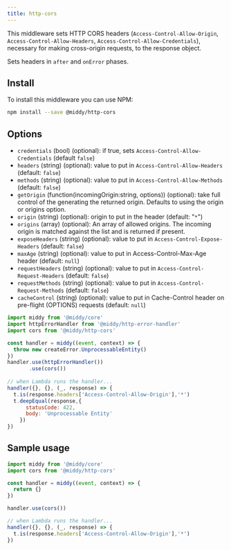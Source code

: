 ```yaml
---
title: http-cors
---
```


This middleware sets HTTP CORS headers (`Access-Control-Allow-Origin`, `Access-Control-Allow-Headers`, `Access-Control-Allow-Credentials`), necessary for making cross-origin requests, to the response object.

Sets headers in `after` and `onError` phases.


## Install

To install this middleware you can use NPM:

```bash
npm install --save @middy/http-cors
```


## Options

 - `credentials` (bool) (optional): if true, sets `Access-Control-Allow-Credentials` (default `false`)
 - `headers` (string) (optional): value to put in `Access-Control-Allow-Headers` (default: `false`)
 - `methods` (string) (optional): value to put in `Access-Control-Allow-Methods` (default: `false`)
 - `getOrigin` (function(incomingOrigin:string, options)) (optional): take full control of the generating the returned origin. Defaults to using the origin or origins option.
 - `origin` (string) (optional): origin to put in the header (default: "`*`")
 - `origins` (array) (optional): An array of allowed origins. The incoming origin is matched against the list and is returned if present. 
 - `exposeHeaders` (string) (optional): value to put in `Access-Control-Expose-Headers` (default: `false`)
 - `maxAge` (string) (optional): value to put in Access-Control-Max-Age header (default: `null`)
 - `requestHeaders` (string) (optional): value to put in `Access-Control-Request-Headers` (default: `false`)
 - `requestMethods` (string) (optional): value to put in `Access-Control-Request-Methods` (default: `false`)
 - `cacheControl` (string) (optional): value to put in Cache-Control header on pre-flight (OPTIONS) requests (default: `null`)

```javascript
import middy from '@middy/core'
import httpErrorHandler from '@middy/http-error-handler'
import cors from '@middy/http-cors'

const handler = middy((event, context) => {
  throw new createError.UnprocessableEntity()
})
handler.use(httpErrorHandler())
       .use(cors())
           
// when Lambda runs the handler...
handler({}, {}, (_, response) => {
  t.is(response.headers['Access-Control-Allow-Origin'],'*')
  t.deepEqual(response,{
      statusCode: 422,
      body: 'Unprocessable Entity'
    })
})
```

## Sample usage

```javascript
import middy from '@middy/core'
import cors from '@middy/http-cors'

const handler = middy((event, context) => {
  return {}
})

handler.use(cors())

// when Lambda runs the handler...
handler({}, {}, (_, response) => {
  t.is(response.headers['Access-Control-Allow-Origin'],'*')
})
```
